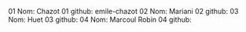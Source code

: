 01 Nom: Chazot
01 github: emile-chazot
02 Nom: Mariani
02 github:
03 Nom: Huet
03 github:
04 Nom: Marcoul Robin
04 github: